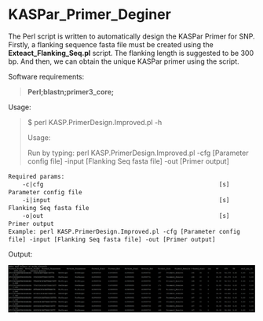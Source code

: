 # KASPar_Primer_Deginer

The Perl script is written to automatically design the KASPar Primer for SNP. Firstly, a flanking sequence fasta file must be created using the **Exteact\_Flanking\_Seq.pl** script. The flanking length is suggested to be 300 bp. And then, we can obtain the unique KASPar primer using the script. 

Software requirements:

>**Perl;blastn;primer3_core;**

Usage:

>$ perl KASP.PrimerDesign.Improved.pl -h
>
>  Usage:
>  
>  Run by typing: perl KASP.PrimerDesign.Improved.pl -cfg [Parameter config file] -input [Flanking Seq fasta file] -out [Primer output]
>  
    Required params:
        -c|cfg                                                  [s]     Parameter config file
        -i|input                                                [s]     Flanking Seq fasta file
        -o|out                                                  [s]     Primer output
    Example: perl KASP.PrimerDesign.Improved.pl -cfg [Parameter config file] -input [Flanking Seq fasta file] -out [Primer output]


Output:

![Result](Output.png)
